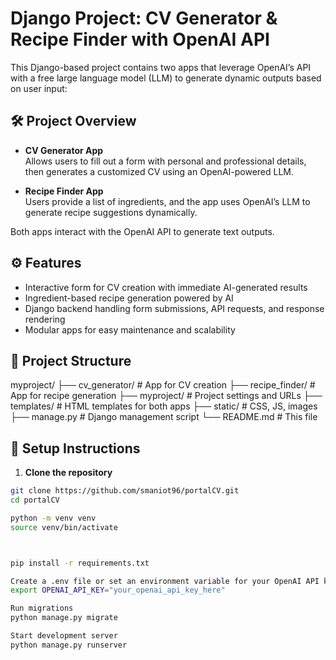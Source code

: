 # Django Project: CV Generator & Recipe Finder with OpenAI API

This Django-based project contains two apps that leverage OpenAI’s API with a free large language model (LLM) to generate dynamic outputs based on user input:

## 🛠️ Project Overview

- **CV Generator App**  
  Allows users to fill out a form with personal and professional details, then generates a customized CV using an OpenAI-powered LLM.

- **Recipe Finder App**  
  Users provide a list of ingredients, and the app uses OpenAI’s LLM to generate recipe suggestions dynamically.

Both apps interact with the OpenAI API to generate text outputs.

## ⚙️ Features

- Interactive form for CV creation with immediate AI-generated results
- Ingredient-based recipe generation powered by AI
- Django backend handling form submissions, API requests, and response rendering
- Modular apps for easy maintenance and scalability

## 📁 Project Structure
myproject/
├── cv_generator/ # App for CV creation
├── recipe_finder/ # App for recipe generation
├── myproject/ # Project settings and URLs
├── templates/ # HTML templates for both apps
├── static/ # CSS, JS, images
├── manage.py # Django management script
└── README.md # This file


## 🚀 Setup Instructions

1. **Clone the repository**

```bash
git clone https://github.com/smaniot96/portalCV.git
cd portalCV

python -m venv venv
source venv/bin/activate



pip install -r requirements.txt

Create a .env file or set an environment variable for your OpenAI API key:
export OPENAI_API_KEY="your_openai_api_key_here"

Run migrations
python manage.py migrate

Start development server
python manage.py runserver






